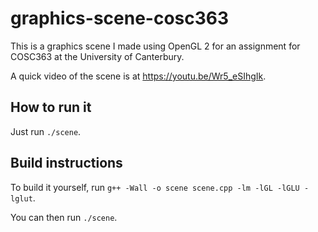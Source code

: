 # graphics-scene-cosc363
This is a graphics scene I made using OpenGL 2 for an assignment for COSC363 at the University of Canterbury.

A quick video of the scene is at https://youtu.be/Wr5_eSIhgIk.

## How to run it

Just run `./scene`.

## Build instructions

To build it yourself, run `g++ -Wall -o scene scene.cpp -lm -lGL -lGLU -lglut`.

You can then run `./scene`.
